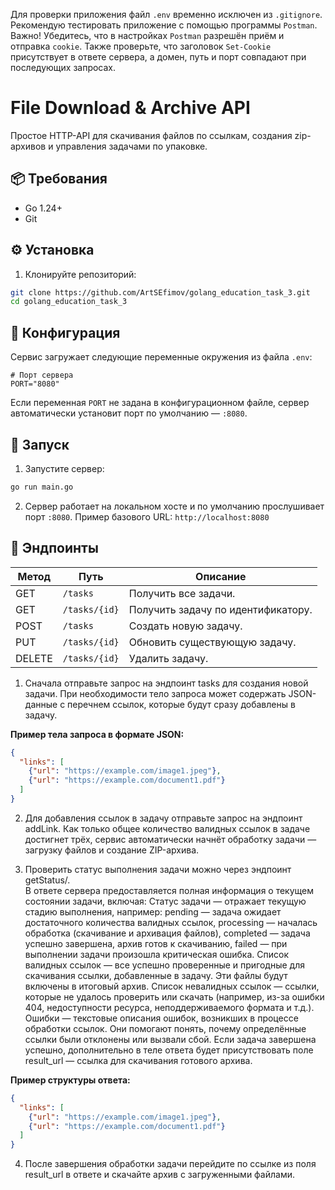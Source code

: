 Для проверки приложения файл `.env` временно исключен из `.gitignore`.
Рекомендую тестировать приложение с помощью программы `Postman`.
Важно! Убедитесь, что в настройках `Postman` разрешён приём и отправка `cookie`. Также проверьте, что заголовок `Set-Cookie` присутствует в ответе сервера, а домен, путь и порт совпадают при последующих запросах.

# File Download & Archive API

Простое HTTP-API для скачивания файлов по ссылкам, создания zip-архивов и управления задачами по упаковке.

## 📦 Требования

- Go 1.24+  
- Git  

## ⚙️ Установка

1. Клонируйте репозиторий:
   
```bash
git clone https://github.com/ArtSEfimov/golang_education_task_3.git
cd golang_education_task_3
```

## 🔧 Конфигурация

Сервис загружает следующие переменные окружения из файла `.env`:

```.env
# Порт сервера
PORT="8080"
```

Если переменная `PORT` не задана в конфигурационном файле, сервер автоматически установит порт по умолчанию — `:8080`.

## 🚀 Запуск

1. Запустите сервер:
   
```bash
go run main.go
```

2. Сервер работает на локальном хосте и по умолчанию прослушивает порт `:8080`.
Пример базового URL: `http://localhost:8080`

## 🔗 Эндпоинты

| Метод | Путь            | Описание                                            |
|-------|-----------------|-----------------------------------------------------|
| GET   | `/tasks`        | Получить все задачи.                                |
| GET   | `/tasks/{id}`   | Получить задачу по идентификатору.                  |
| POST  | `/tasks`        | Создать новую задачу.                               |
| PUT   | `/tasks/{id}`   | Обновить существующую задачу.                       |
| DELETE| `/tasks/{id}`   | Удалить задачу.                                     |

1. Сначала отправьте запрос на эндпоинт tasks для создания новой задачи.
При необходимости тело запроса может содержать JSON-данные с перечнем ссылок, которые будут сразу добавлены в задачу.

**Пример тела запроса в формате JSON:**
```json
{
  "links": [
    {"url": "https://example.com/image1.jpeg"},
    {"url": "https://example.com/document1.pdf"}
  ]
}
```

2. Для добавления ссылок в задачу отправьте запрос на эндпоинт addLink.
Как только общее количество валидных ссылок в задаче достигнет трёх, сервис автоматически начнёт обработку задачи — загрузку файлов и создание ZIP-архива. 

3. Проверить статус выполнения задачи можно через эндпоинт getStatus/.   
В ответе сервера предоставляется полная информация о текущем состоянии задачи, включая:
Статус задачи — отражает текущую стадию выполнения, например:
pending — задача ожидает достаточного количества валидных ссылок,
processing — началась обработка (скачивание и архивация файлов),
completed — задача успешно завершена, архив готов к скачиванию,
failed — при выполнении задачи произошла критическая ошибка.
Список валидных ссылок — все успешно проверенные и пригодные для скачивания ссылки, добавленные в задачу. Эти файлы будут включены в итоговый архив.
Список невалидных ссылок — ссылки, которые не удалось проверить или скачать (например, из-за ошибки 404, недоступности ресурса, неподдерживаемого формата и т.д.).
Ошибки — текстовые описания ошибок, возникших в процессе обработки ссылок. Они помогают понять, почему определённые ссылки были отклонены или вызвали сбой.
Если задача завершена успешно, дополнительно в теле ответа будет присутствовать поле result_url — ссылка для скачивания готового архива.

**Пример структуры ответа:**
```json
{
  "links": [
    {"url": "https://example.com/image1.jpeg"},
    {"url": "https://example.com/document1.pdf"}
  ]
}
```

4. После завершения обработки задачи перейдите по ссылке из поля result_url в ответе и скачайте архив с загруженными файлами.

